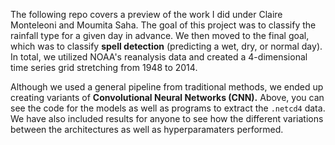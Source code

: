The following repo covers a preview of the work I did under Claire Monteleoni and Moumita Saha. The goal of this project was to classify the rainfall type for a given day in advance. We then moved to the final goal, which was to classify **spell detection** (predicting a wet, dry, or normal day). In total, we utilized NOAA's reanalysis data and created a 4-dimensional time series grid stretching from 1948 to 2014. 

Although we used a general pipeline from traditional methods, we ended up creating variants of **Convolutional Neural Networks (CNN).** Above, you can see the code for the models as well as programs to extract the `.netcd4` data. We have also included results for anyone to see how the different variations between the architectures as well as hyperparamaters performed.
